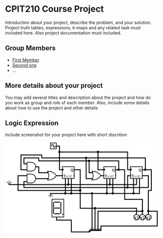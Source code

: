 # CPIT210 Course Project
Introduction about your project, describe the problem, and your solution. Project truth tables, expressions, k-maps and any related task must included here. Also project documentation must included.

## Group Members
- [First Member](https://github.com/first-member)
- [Second one](https://github.com/second-member)
- ...

## More details about your project
You may add several titles and description about the project and how do you work as group and role of each member. Also, include some details about how to use the project and other details


## Logic Expression
Include screenshot for your project here with short discrition

![Our Awsome Project logic expression](/images/logic-expression.png)

